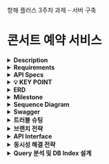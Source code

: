 항해 플러스 3주차 과제 - 서버 구축

# 콘서트 예약 서비스

<details>
<summary><b>Description</b></summary>

- **콘서트 예약 서비스**를 구현해 봅니다.
- 대기열 시스템을 구축하고, 예약 서비스는 작업가능한 유저만 수행할 수 있도록 해야합니다.
- ~~사용자는 좌석예약 시에 미리 충전한 잔액을 이용합니다.~~
- 좌석 예약 요청시에, 결제가 이루어지지 않더라도 일정 시간동안 다른 유저가 해당 좌석에 접근할 수 없도록 합니다.
</details>

<details>
    <summary><b>Requirements</b></summary>

- 아래 5가지 API 를 구현합니다.
    - 유저 토큰 발급 API
    - 예약 가능 날짜 / 좌석 API
    - 좌석 예약 요청 API
    - 잔액 충전 / 조회 API
    - 결제 API
- 각 기능 및 제약사항에 대해 단위 테스트를 반드시 하나 이상 작성하도록 합니다.
- 다수의 인스턴스로 어플리케이션이 동작하더라도 기능에 문제가 없도록 작성하도록 합니다.
- 동시성 이슈를 고려하여 구현합니다.
- 대기열 개념을 고려해 구현합니다.
</details>

<details>
    <summary><b>API Specs</b></summary>
1️⃣ `**주요` 유저 대기열 토큰 기능**

- 서비스를 이용할 토큰을 발급받는 API를 작성합니다.
- 토큰은 유저의 UUID 와 해당 유저의 대기열을 관리할 수 있는 정보 ( 대기 순서 or 잔여 시간 등 ) 를 포함합니다.
- 이후 모든 API 는 위 토큰을 이용해 대기열 검증을 통과해야 이용 가능합니다.

> 기본적으로 클라이언트가 폴링으로 본인의 대기열을 확인한다고 가정하며, 다른 방안 또한 고려해보고 구현해 볼 수 있습니다.
> 

**2️⃣ `기본` 예약 가능 날짜 / 좌석 API**

- 예약가능한 날짜와 해당 날짜의 좌석을 조회하는 API 를 각각 작성합니다.
- 예약 가능한 날짜 목록을 조회할 수 있습니다.
- 날짜 정보를 입력받아 예약가능한 좌석정보를 조회할 수 있습니다.

> 좌석 정보는 1 ~ 50 까지의 좌석번호로 관리됩니다.
> 

3️⃣ `**주요` 좌석 예약 요청 API**

- 날짜와 좌석 정보를 입력받아 좌석을 예약 처리하는 API 를 작성합니다.
- 좌석 예약과 동시에 해당 좌석은 그 유저에게 약 5분간 임시 배정됩니다. ( 시간은 정책에 따라 자율적으로 정의합니다. )
- 배정 시간 내에 결제가 완료되지 않았다면 좌석에 대한 임시 배정은 해제되어야 합니다.
- 배정 시간 내에는 다른 사용자는 예약할 수 없어야 합니다.

4️⃣ `**기본`**  **잔액 충전 / 조회 API** ( 대기열 토큰 검증 x )

- 결제에 사용될 금액을 API 를 통해 충전하는 API 를 작성합니다.
- 사용자 식별자 및 충전할 금액을 받아 잔액을 충전합니다.
- 사용자 식별자를 통해 해당 사용자의 잔액을 조회합니다.

5️⃣ `**주요` 결제 API**

- 결제 처리하고 결제 내역을 생성하는 API 를 작성합니다.
- 결제가 완료되면 해당 좌석의 소유권을 유저에게 배정하고 대기열 토큰을 만료시킵니다.
</details>

<details>
    <summary><b>💡 KEY POINT</b></summary>

- 유저간 대기열을 요청 순서대로 정확하게 제공할 방법을 고민해 봅니다.
- 동시에 여러 사용자가 예약 요청을 했을 때, 좌석이 중복으로 배정 가능하지 않도록 합니다.
</details>

<details>
    <summary><b>ERD</b></summary>
    
![image](https://github.com/honinbo6355/hhplus-build-server-week-three/assets/29749722/cfdffede-c105-4db7-bcd8-07a147d122a5)

</details>

<details>
    <summary><b>Milestone</b></summary>

- 하루=8h, 8*5일=40h
1. dummy 데이터 생성 : 3h ( ~ 4월7일) 
2. 잔액 충전 API : 5h ( ~ 4월7일) <br/>
   2-1. API 구현 <br/>
   2-2. 유닛 테스트 <br/>
3. 잔액 조회 API : 4h ( ~ 4월8일) <br/>
   3-1. API 구현 <br/>
   3-2. 유닛 테스트 <br/>
4. 예약 가능 날짜 조회 API : 4h ( ~ 4월8일) <br/>
   4-1. API 구현 <br/>
   4-2. 유닛 테스트 <br/>
5. 예약 가능한 좌석 조회 API : 4h ( ~ 4월9일) <br/>
   5-1. API 구현 <br/>
   5-2. 유닛 테스트 <br/>
6. 좌석 예약 요청 API : 5h ( ~ 4월10일) <br/>
   6-1. API 구현 <br/>
   6-2. 유닛 테스트 <br/>
7. 결제 API : 5h ( ~ 4월11일) <br/>
   7-1. API 구현 <br/>
   7-2. 유닛 테스트 <br/>
8. 유저 토큰 발급 API : 12h ( ~ 4월12일) <br/>
   8-1. API 구현 <br/>
   8-2. 유닛 테스트 <br/>

=============== 다음 주차 =============== </br>
9. 좌석 임시 배정 5분 검증 Polling 구현 <br/> <br/>
10. 잔여 시간 검증 Polling 구현 <br/> <br/>
11. 토큰 유효성 체크 인터셉터 구현 <br/> <br/>
12. 통합테스트 <br/> <br/>
</details>

<details>
    <summary><b>Sequence Diagram</b></summary>

### 유저 토큰 발급
![image](https://github.com/honinbo6355/hhplus-build-server-week-three/assets/29749722/be43a603-ff2e-44c4-9a01-68dbe47de1ef)

### 유저 토큰 조회
![image](https://github.com/honinbo6355/hhplus-build-server-week-three/assets/29749722/640d697a-ecb7-45b8-aaa1-73efa0996bef)

### 예약 가능 날짜 조회
![image](https://github.com/honinbo6355/hhplus-build-server-week-three/assets/29749722/cf9a972e-26b6-4b24-a4c7-ca41b4e039d1)

### 예약 가능 좌석 조회
![image](https://github.com/honinbo6355/hhplus-build-server-week-three/assets/29749722/a3e0e445-56c6-44ca-8aa1-446ebc0597cf)

### 좌석 예약 요청
![image](https://github.com/honinbo6355/hhplus-build-server-week-three/assets/29749722/1f503db0-36c5-45ac-868f-d4fd8f41b13c)

### 잔액 충전
![image](https://github.com/honinbo6355/hhplus-build-server-week-three/assets/29749722/300e6f19-0942-4c32-89cb-a9320770e7b6)

### 잔액 조회
![image](https://github.com/honinbo6355/hhplus-build-server-week-three/assets/29749722/5f1037ae-0973-4435-86f3-00536e2a7abd)

### 결제
![image](https://github.com/honinbo6355/hhplus-build-server-week-three/assets/29749722/9f38d5ec-1e17-475b-965a-f078ac952ef6)
</details>

<details>
    <summary><b>Swagger</b></summary>
    
![image](https://github.com/honinbo6355/hhplus-build-server-week-three/assets/29749722/1747b6af-93d0-41a6-8998-2288b8394ee8)

</details>

<details>
    <summary><b>트러블 슈팅</b></summary>

- 각각의 콘서트에 대한 좌석 정보를 갯수만큼 row를 생성하는 방식이 비효율적이라고 생각했습니다.
  - 해결 : 예약 테이블에 콘서트 상세 아이디와 좌석 아이디 컬럼을 관리하게했고, 예약 가능한 좌석 조회시에는 (전체 좌석 - 예약되어있는 좌석) 과정을 통해 예약 가능한 좌석들을 추출할 수 있었습니다.
- 한 좌석에 대해 동시에 예약 요청이 들어올 경우 동시성 해결하는 방법에 대해 고민했습니다.
  - 해결 : 예약 테이블에 콘서트 상세 아이디와 좌석 아이디를 유니크키로 생성해 중복 예약이 불가능하도록 처리했습니다.
- 토큰과 대기열 테이블을 하나로 관리하는 경우 진입 여부 조회시 동시성 이슈가 발생할거라고 판단했습니다.
  - 해결 : 토큰 테이블(사이트 진입 가능 유저)와 대기열 테이블(대기 중인 유저)를 분리했습니다. 그리고 Polling 작업을 통해 토큰 여유공간에 따라 대기 중인 유저들을 토큰 테이블로 옮기는 프로세스로 처리했습니다.
</details>

<details>
    <summary><b>브랜치 전략</b></summary>

- dev : 개발자가 자유롭게 테스트할 수 있는 개발 환경
- stage : prod 배포전 테스트해볼 수 있는 환경
- prod : 운영 환경
</details>

<details>
    <summary><b>API Interface</b></summary>

### 유저 토큰 발급 API

**POST /api/users/token**
- request body
```
{
    "userId": 1
}
```

- response body
```
{
    "result": {
        "token": "550e8400-e29b-41d4-a716-446655440000" // or null(대기열에 추가된경우)
    },
    "error": null
}
```

### 유저 토큰 조회 API

**GET /api/users/{userId}/token**

- response body
```
{
    "result": {
        "rank": 15, // or null(발급된경우)
        "token": "550e8400-e29b-41d4-a716-446655440000", // or null(대기열에 추가된경우)
        "status": "WAITING" // WAITING이면 대기, IN_PROGRESS면 진입, FINISHED면 만료
    },
    "error": null
}
```

### 예약 가능 날짜 조회 API

**GET /api/concert/{concertId}/date**

- request header
   
```
token="550e8400-e29b-41d4-a716-446655440000",
```


- response body
```
{
    "result": {
        "concertName": "아이유 콘서트",
        "concertInfos": [
            {
                "concertDetailId": 1,
                "startsAt": "2024-03-01 11:30:00"
            },
            {
                "concertDetailId": 2,
                "startsAt": "2024-03-12 14:30:00"
            },
            {
                "concertDetailId": 3,
                "startsAt": "2024-03-17 17:30:00"
            }
         ]
    },
    "error": null
}
```

### 예약 가능한 좌석 조회 API

**GET /api/concert/{concertDetailId}/seat**

- request header

```
token="550e8400-e29b-41d4-a716-446655440000",
```

- response body
```
{
    "result": [1, 2, 3],
    "error": null
}
```

### 좌석 예약 요청 API

**POST /api/reservations**

- request header
   
```
token="550e8400-e29b-41d4-a716-446655440000",
```

- request body
```
{
    "concertDetailId": 1,
    "userId": 1,
    "seatId": 1
}
```

- response body
```
{
    "result": "SUCCESS",
    "error": null
}
```

### 잔액 충전 API

**PATCH /api/users/point**

- request body
```
{
    "userId": 1,
    "point": 5000
}
```

- response body
```
{
    "result": "SUCCESS",
    "error": null
}
```

### 잔액 조회 API

**GET /api/users/{userId}/point**

- response body
```
{
    "result": {
        "userId": 1,
        "point": 5000
    },
    "error": null
}
```

### 결제 API

**POST /api/payment**

- request header
   
```
token="550e8400-e29b-41d4-a716-446655440000",
```

- request body
```
{
    "reservationId": 1,
    "userId": 1,
    "point": 5000
}
```

- response body
```
{
    "result": "SUCCESS",
    "error": null
}
```
</details>

<details>
    <summary><b>동시성 해결 전략</b></summary>

- 해결 전략 종류
  - 비관적 락
     - 트랜잭션의 충돌이 빈번하다고 판단되는 경우에 주로 사용한다. 레코드에 락을 걸어서 여러 트랜잭션이 동시에 접근하는 것을 방지할 수 있다.
       데이터 정합성을 보장할 수 있지만 성능이 떨어지는 문제가 있다. 그리고 대기 상태가 길어지면 데드락에 빠질 위험이 있다.
  - 낙관적 락
     - 비관적 락에 비해 상대적으로 충돌이 적다고 판단될 경우 사용할 수 있다. DB에 직접 Lock을 거는 방식이 아니기 때문에 성능에는 유리할 수 있다.
       그렇지만 충돌이 발생할 경우 재시도 로직을 어플리케이션 계층에 직접 추가해야 한다. 그리고 무한정 재시도를 시도할 경우 무한 루프에 빠질 위험이 있고
       재시도 횟수를 정하는 것도 유의해야 한다.
  - redis 분산락
     - redis의 싱글 스레드의 특징을 이용하는 전략이다. 다수의 트랜잭션이 동시에 접근하더라도 순차적으로 처리하기 때문에 동시성 문제를 막을 수 있다.
       그리고 DB까지 접근하는 것을 애초에 막을 수 있기 때문에 성능에도 유리하다. 하지만 레디스 서버를 구축해야 되는 수고로움이 필요하고 혹여나 레디스 서버가
       장애가 생길 경우 전체 시스템에 문제가 발생할 수 있다.
  - kafka
     - Queue 구조이기 때문에 순차적으로 처리가 가능하다. 그리고 DB 락과 redis 분산락을 사용하지 않아도 되니 성능에도 유리할 수 있다. 그렇지만 단점도 존재한다.
       컨슈머가 1대일 경우는 문제없지만 여러대가 추가될 경우 동시성 문제를 어떻게 해결해야할지 고민이 필요하다. 그리고 러닝커브가 꽤 존재한다.
       DB 락이나 redis 분산락으로 처리해보고 더 이상 견딜 수 없는 트래픽일 경우 kafka를 추가로 도입해보는게 베스트인 것 같다.
       
- 동시성 처리 케이스1 : 유저 포인트 잔액
   - 해결 방법 : DB 낙관적 락
   - 이유 : 유저 포인트에서 동시성 문제가 발생하는 경우는 멀티 디바이스에서 충전과 사용을 동시에 진행할 때이다. 이러한 경우는 극히 드물다고 생각되기 때문에
           낙관적 락을 활용해 처리하는게 효과적일 것 같다.
- 동시성 처리 케이스2 : 좌석 예약
   - 해결 방법 : redis 분산락
   - 이유 : 현재 상태에서는 unique key를 활용해서 동시성을 제어하고 있다. DB에서 예외를 발생시키는 것보다 redis에서 락을 잡아서 처리하는게 성능적으로
           나을거라고 판단했다.
</details>

<details>
    <summary><b>Query 분석 및 DB Index 설계</b></summary>

- slow query 예상 시나리오 : DB Index 성능 분석을 위해 극단적인 상황을 가정하였다. 토큰 발급 요청이 500만건이 발생했을경우, 토큰 조회시 내 대기순서가 몇번인지 조회하는 쿼리에서 slow query가 발생할거라고 판단했다.
- Index 추가 시도 : reservation_queue 테이블에는 유저 1명당 하나의 고유한 대기열을 가질 수 있다. 카디널리티가 높은 컬럼을 인덱스로 생성하면 효과를 극대화 할 수 있다고 판단했고, user_id를 unique_key로 생성했다.
- 성능 테스트 내용
   - 실행 쿼리
      ```sql
      select count(*) from test.reservation_queue where status = 'WAITING' and updated_at < (select updated_at from test.reservation_queue where user_id = 15)
      ```
   - 인덱스 추가 전
   <img width="210" alt="image" src="https://github.com/honinbo6355/hhplus-build-server-week-three/assets/29749722/f7dee556-b167-4c0b-bdcd-241f3eacf1fc">

</details>
